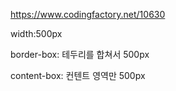 https://www.codingfactory.net/10630

width:500px

border-box: 테두리를 합쳐서 500px

content-box: 컨텐트 영역만 500px
